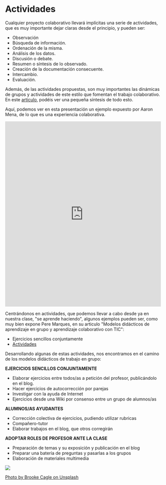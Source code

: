 # Actividades
Cualquier proyecto colaborativo llevará implícitas una serie de actividades, que es muy importante dejar claras desde el principio, y pueden ser:

- Observación
- Búsqueda de información.
- Ordenación de la misma.
- Análisis de los datos.
- Discusión o debate.
- Resumen o síntesis de lo observado.
- Creación de la documentación consecuente.
- Intercambio.
- Evaluación.

Además, de las actividades propuestas, son muy importantes las dinámicas de grupos y actividades de este estilo que fomentan el trabajo colaborativo. En este [articulo](http://arablogs.catedu.es/arablogs/blog.php?id_blog=1194&id_articulo=56676), podéis ver una pequeña síntesis de todo esto.

Aquí, podemos ver en esta presentación un ejemplo expuesto por Aaron Mena, de lo que es una experiencia colaborativa.

<iframe src="https://prezi.com/embed/wtqbscwj8cyh/?bgcolor=ffffff&amp;lock_to_path=0&amp;autoplay=0&amp;autohide_ctrls=0&amp;features=undefined&amp;disabled_features=undefined" frameborder="0" width="100%" height="600"></iframe>

Centrándonos en actividades, que podemos llevar a cabo desde ya en nuestra clase, "se aprende haciendo", algunos ejemplos pueden ser, como muy bien expone Pere Marques, en su articulo "Modelos didácticos de aprendizaje en grupo y aprendizaje colaborativo con TIC":

- Ejercicios sencillos conjuntamente
- [Actividades](#actividades)

Desarrollando algunas de estas actividades, nos encontramos en el camino de los modelos didácticos de trabajo en grupo:

**EJERCICIOS SENCILLOS CONJUNTAMENTE**

- Elaborar ejercicios entre todos/as a petición del profesor, publicándolo en el blog.
- Hacer ejercicios de autocorrección por parejas
- Investigar con la ayuda de Internet
- Ejercicios desde una Wiki por consenso entre un grupo de alumnos/as

**ALUMNOS/AS AYUDANTES**

- Corrección colectiva de ejercicios, pudiendo utilizar rubricas
- Compañero-tutor
- Elaborar trabajos en el blog, que otros corregirán

**ADOPTAR ROLES DE PROFESOR ANTE LA CLASE**

- Preparación de temas y su exposición y publicación en el blog
- Preparar una batería de preguntas y pasarlas a los grupos
- Elaboración de materiales multimedia


![](https://images.unsplash.com/photo-1522202176988-66273c2fd55f?ixlib=rb-1.2.1&ixid=eyJhcHBfaWQiOjEyMDd9&auto=format&fit=crop&w=400&q=60)

[Photo by Brooke Cagle on Unsplash](https://unsplash.com/@brookecagle?utm_source=unsplash&utm_medium=referral&utm_content=creditCopyText)
